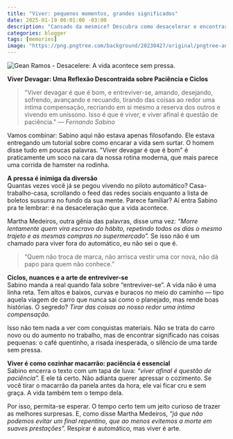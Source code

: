 ```yaml
---
title: "Viver: pequenos momentos, grandes significados"
date: 2025-01-19 06:01:00 -03:00
description: "Cansado da mesmice? Descubra como desacelerar e encontrar significado no seu dia a dia."
categories: blogger
tags: [memories]
image: "https://png.pngtree.com/background/20230427/original/pngtree-an-elderly-man-reading-his-newspaper-in-a-train-station-picture-image_2497365.jpg"
---
```


![Gean Ramos - Desacelere: A vida acontece sem pressa.](https://png.pngtree.com/background/20230427/original/pngtree-an-elderly-man-reading-his-newspaper-in-a-train-station-picture-image_2497365.jpg)


**Viver Devagar: Uma Reflexão Descontraída sobre Paciência e Ciclos**

> "Viver devagar é que é bom, e entreviver-se, amando, desejando, sofrendo, avançando e recuando, tirando das coisas ao redor uma íntima compensação, recriando em si mesmo a reserva dos outros e vivendo em uníssono. Isso é que é viver, e viver afinal é questão de paciência." — *Fernando Sabino*

Vamos combinar: Sabino aqui não estava apenas filosofando. Ele estava entregando um tutorial sobre como encarar a vida sem surtar. O homem disse tudo em poucas palavras. "Viver devagar é que é bom" é praticamente um soco na cara da nossa rotina moderna, que mais parece uma corrida de hamster na rodinha.

**A pressa é inimiga da diversão**  
Quantas vezes você já se pegou vivendo no piloto automático? Casa-trabalho-casa, scrollando o feed das redes sociais enquanto a lista de boletos sussurra no fundo da sua mente. Parece familiar? Aí entra Sabino pra te lembrar: é na desaceleração que a vida acontece.

Martha Medeiros, outra gênia das palavras, disse uma vez: _“Morre lentamente quem vira escravo do hábito, repetindo todos os dias o mesmo trajeto e as mesmas compras no supermercado”._ Se isso não é um chamado para viver fora do automático, eu não sei o que é.

> “Quem não troca de marca, não arrisca vestir uma cor nova, não dá papo para quem não conhece.”

**Ciclos, nuances e a arte de entreviver-se**  
Sabino manda a real quando fala sobre “entreviver-se”. A vida não é uma linha reta. Tem altos e baixos, curvas e buracos no meio do caminho — tipo aquela viagem de carro que nunca sai como o planejado, mas rende boas histórias. O segredo? _Tirar das coisas ao nosso redor uma íntima compensação._

Isso não tem nada a ver com conquistas materiais. Não se trata do carro novo ou do aumento no trabalho, mas de encontrar significado nas coisas pequenas: o café quentinho, a risada inesperada, o silêncio de uma tarde sem pressa.

**Viver é como cozinhar macarrão: paciência é essencial**  
Sabino encerra o texto com um tapa de luva: _“viver afinal é questão de paciência”._ E ele tá certo. Não adianta querer apressar o cozimento. Se você tirar o macarrão da panela antes da hora, ele vai ficar cru e sem graça. A vida também tem o tempo dela.

Por isso, permita-se esperar. O tempo certo tem um jeito curioso de trazer as melhores surpresas. E, como disse Martha Medeiros, _“já que não podemos evitar um final repentino, que ao menos evitemos a morte em suaves prestações”._ Respirar é automático, mas viver é arte.
